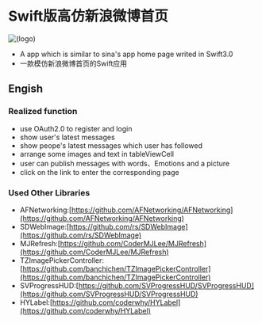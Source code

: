 # Swift版高仿新浪微博首页
![(logo)](https://github.com/CoderYQ/NewWeibo/blob/master/ScreenImages/05.png)
* A app which is similar to sina's app home page writed in Swift3.0
* 一款模仿新浪微博首页的Swift应用
## Engish
### Realized function
* use OAuth2.0 to register and login
* show user's latest messages
* show peope's latest messages which user has followed
* arrange some images and text in tableViewCell
* user can publish messages with words、Emotions and a picture
* click on the link to enter the corresponding page
###  Used Other Libraries
* AFNetworking:[https://github.com/AFNetworking/AFNetworking](https://github.com/AFNetworking/AFNetworking)
* SDWebImage:[https://github.com/rs/SDWebImage](https://github.com/rs/SDWebImage)
* MJRefresh:[https://github.com/CoderMJLee/MJRefresh](https://github.com/CoderMJLee/MJRefresh)
* TZImagePickerController:[https://github.com/banchichen/TZImagePickerController](https://github.com/banchichen/TZImagePickerController)
* SVProgressHUD:[https://github.com/SVProgressHUD/SVProgressHUD](https://github.com/SVProgressHUD/SVProgressHUD)
* HYLabel:[https://github.com/coderwhy/HYLabel](https://github.com/coderwhy/HYLabel)
